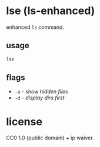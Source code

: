 # lse (ls-enhanced)

enhanced `ls` command.

## usage

```bash
lse
```

## flags

* `-a` - *show hidden files*
* `-d` - *display dirs first*

# license

CC0 1.0 (public domain) + ip waiver.
